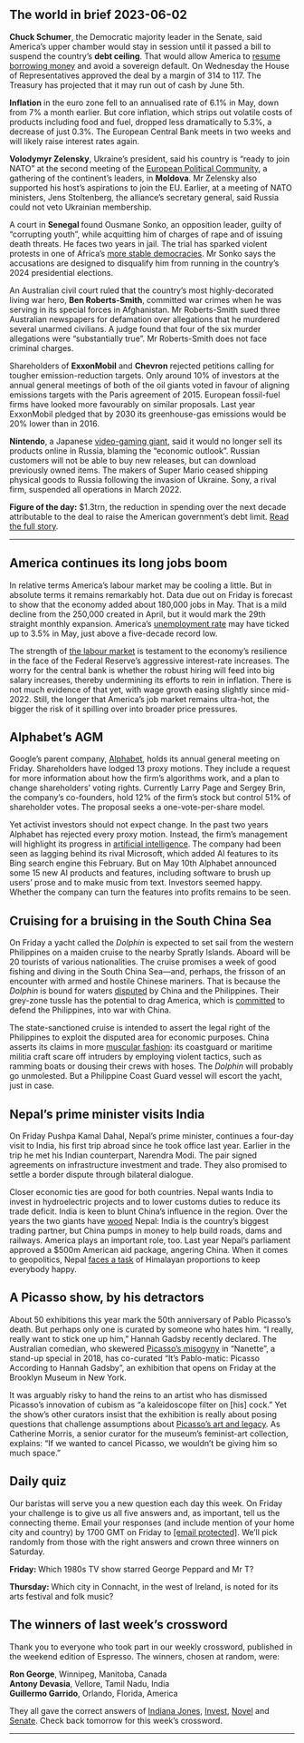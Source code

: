## The world in brief 2023-06-02

<strong>Chuck Schumer</strong>, the Democratic majority leader in the Senate, said America’s upper chamber would stay in session until it passed a bill to suspend the country’s <strong>debt ceiling</strong>. That would allow America to [resume borrowing money](https://https://www.https://www.economist.com/united-states/2023/06/01/america-avoids-financial-armageddon-but-stays-in-fiscal-hell) and avoid a sovereign default. On Wednesday the House of Representatives approved the deal by a margin of 314 to 117. The Treasury has projected that it may run out of cash by June 5th. 

<strong>Inflation</strong> in the euro zone fell to an annualised rate of 6.1% in May, down from 7% a month earlier. But core inflation, which strips out volatile costs of products including food and fuel, dropped less dramatically to 5.3%, a decrease of just 0.3%. The European Central Bank meets in two weeks and will likely raise interest rates again.

<strong>Volodymyr Zelensky</strong>, Ukraine’s president, said his country is “ready to join NATO” at the second meeting of the [European Political Community](https://https://www.https://www.economist.com/europe/2022/10/06/meet-the-brand-new-european-political-community), a gathering of the continent’s leaders, in <strong>Moldova</strong>. Mr Zelensky also supported his host’s aspirations to join the EU. Earlier, at a meeting of NATO ministers, Jens Stoltenberg, the alliance’s secretary general, said Russia could not veto Ukrainian membership. 

A court in <strong>Senegal </strong>found Ousmane Sonko, an opposition leader, guilty of “corrupting youth”, while acquitting him of charges of rape and of issuing death threats. He faces two years in jail. The trial has sparked violent protests in one of Africa’s [more stable democracies](https://https://www.https://www.economist.com/graphic-detail/2023/04/03/the-state-of-democracy-in-africa-and-the-middle-east). Mr Sonko says the accusations are designed to disqualify him from running in the country’s 2024 presidential elections. 

An Australian civil court ruled that the country’s most highly-decorated living war hero, <strong>Ben Roberts-Smith</strong>, committed war crimes when he was serving in its special forces in Afghanistan. Mr Roberts-Smith sued three Australian newspapers for defamation over allegations that he murdered several unarmed civilians. A judge found that four of the six murder allegations were “substantially true”. Mr Roberts-Smith does not face criminal charges. 

Shareholders of <strong>ExxonMobil</strong> and <strong>Chevron</strong> rejected petitions calling for tougher emission-reduction targets. Only around 10% of investors at the annual general meetings of both of the oil giants voted in favour of aligning emissions targets with the Paris agreement of 2015. European fossil-fuel firms have looked more favourably on similar proposals. Last year ExxonMobil pledged that by 2030 its greenhouse-gas emissions would be 20% lower than in 2016.

<strong>Nintendo</strong>, a Japanese [video-gaming giant](https://https://www.https://www.economist.com/special-report/2023/03/20/video-games-power-and-diplomacy), said it would no longer sell its products online in Russia, blaming the “economic outlook”. Russian customers will not be able to buy new releases, but can download previously owned items. The makers of Super Mario ceased shipping physical goods to Russia following the invasion of Ukraine. Sony, a rival firm, suspended all operations in March 2022. 

<strong>Figure of the day:</strong> $1.3trn, the reduction in spending over the next decade attributable to the deal to raise the American government’s debt limit. [Read the full story](https://https://www.https://www.economist.com/united-states/2023/06/01/america-avoids-financial-armageddon-but-stays-in-fiscal-hell). 

----------

## America continues its long jobs boom

In relative terms America’s labour market may be cooling a little. But in absolute terms it remains remarkably hot. Data due out on Friday is forecast to show that the economy added about 180,000 jobs in May. That is a mild decline from the 250,000 created in April, but it would mark the 29th straight monthly expansion. America’s [unemployment rate](https://https://www.https://www.economist.com/leaders/2023/05/11/joe-biden-is-more-responsible-for-high-inflation-than-for-abundant-jobs) may have ticked up to 3.5% in May, just above a five-decade record low.

The strength of [the labour market](https://https://www.https://www.economist.com/finance-and-economics/2023/03/05/can-the-wests-perplexing-employment-miracle-continue) is testament to the economy’s resilience in the face of the Federal Reserve’s aggressive interest-rate increases. The worry for the central bank is whether the robust hiring will feed into big salary increases, thereby undermining its efforts to rein in inflation. There is not much evidence of that yet, with wage growth easing slightly since mid-2022. Still, the longer that America’s job market remains ultra-hot, the bigger the risk of it spilling over into broader price pressures.

## Alphabet’s AGM

Google’s parent company, [Alphabet](https://https://www.https://www.economist.com/business/2023/02/23/its-time-for-alphabet-to-spin-off-youtube), holds its annual general meeting on Friday. Shareholders have lodged 13 proxy motions. They include a request for more information about how the firm’s algorithms work, and a plan to change shareholders’ voting rights. Currently Larry Page and Sergey Brin, the company’s co-founders, hold 12% of the firm’s stock but control 51% of shareholder votes. The proposal seeks a one-vote-per-share model. 

Yet activist investors should not expect change. In the past two years Alphabet has rejected every proxy motion. Instead, the firm’s management will highlight its progress in [artificial intelligence](https://https://www.https://www.economist.com/business/2023/03/26/big-tech-and-the-pursuit-of-ai-dominance). The company had been seen as lagging behind its rival Microsoft, which added AI features to its Bing search engine this February. But on May 10th Alphabet announced some 15 new AI products and features, including software to brush up users’ prose and to make music from text. Investors seemed happy. Whether the company can turn the features into profits remains to be seen.

## Cruising for a bruising in the South China Sea

On Friday a yacht called the<em> Dolphin</em> is expected to set sail from the western Philippines on a maiden cruise to the nearby Spratly Islands. Aboard will be 20 tourists of various nationalities. The cruise promises a week of good fishing and diving in the South China Sea—and, perhaps, the frisson of an encounter with armed and hostile Chinese mariners. That is because the <em>Dolphin</em> is bound for waters [disputed](https://https://www.https://www.economist.com/asia/2022/01/15/china-does-not-have-it-all-its-way-in-the-south-china-sea) by China and the Philippines. Their grey-zone tussle has the potential to drag America, which is [committed](https://https://www.https://www.economist.com/asia/2023/02/21/the-philippines-proximity-to-taiwan-makes-it-central-to-western-strategy) to defend the Philippines, into war with China.

The state-sanctioned cruise is intended to assert the legal right of the Philippines to exploit the disputed area for economic purposes. China asserts its claims in more [muscular fashion](https://https://www.https://www.economist.com/asia/2018/06/21/china-has-militarised-the-south-china-sea-and-got-away-with-it): its coastguard or maritime militia craft scare off intruders by employing violent tactics, such as ramming boats or dousing their crews with hoses. The <em>Dolphin</em> will probably go unmolested. But a Philippine Coast Guard vessel will escort the yacht, just in case.

## Nepal’s prime minister visits India

On Friday Pushpa Kamal Dahal, Nepal’s prime minister, continues a four-day visit to India, his first trip abroad since he took office last year. Earlier in the trip he met his Indian counterpart, Narendra Modi. The pair signed agreements on infrastructure investment and trade. They also promised to settle a border dispute through bilateral dialogue. 

Closer economic ties are good for both countries. Nepal wants India to invest in hydroelectric projects and to lower customs duties to reduce its trade deficit. India is keen to blunt China’s influence in the region. Over the years the two giants have [wooed](https://https://www.https://www.economist.com/asia/2021/03/20/china-and-india-take-opposite-approaches-to-a-crisis-in-nepal) Nepal: India is the country’s biggest trading partner, but China pumps in money to help build roads, dams and railways. America plays an important role, too. Last year Nepal’s parliament approved a $500m American aid package, angering China. When it comes to geopolitics, Nepal [faces a task](https://https://www.https://www.economist.com/asia/2022/03/12/it-is-getting-harder-for-small-states-to-balance-great-powers) of Himalayan proportions to keep everybody happy.

## A Picasso show, by his detractors

About 50 exhibitions this year mark the 50th anniversary of Pablo Picasso’s death. But perhaps only one is curated by someone who hates him. “I really, really want to stick one up him,” Hannah Gadsby recently declared. The Australian comedian, who skewered [Picasso’s misogyny](https://https://www.https://www.economist.com/culture/2023/04/05/picasso-was-a-genius-and-a-beast-can-the-two-be-separated) in “Nanette”, a stand-up special in 2018, has co-curated “It’s Pablo-matic: Picasso According to Hannah Gadsby”, an exhibition that opens on Friday at the Brooklyn Museum in New York.

It was arguably risky to hand the reins to an artist who has dismissed Picasso’s innovation of cubism as “a kaleidoscope filter on [his] cock.” Yet the show’s other curators insist that the exhibition is really about posing questions that challenge assumptions about [Picasso’s art and legacy](https://https://www.https://www.economist.com/business/2023/03/30/the-market-for-picassos-may-be-about-to-turn). As Catherine Morris, a senior curator for the museum’s feminist-art collection, explains: “If we wanted to cancel Picasso, we wouldn’t be giving him so much space.” 

## Daily quiz

Our baristas will serve you a new question each day this week. On Friday your challenge is to give us all five answers and, as important, tell us the connecting theme. Email your responses (and include mention of your home city and country) by 1700 GMT on Friday to [<span class="__cf_email__" data-cfemail="7627031f0c33050604130505193613151918191b1f05025815191b">[email&#160;protected]</span>](https://mail.google.com/mail/?view=cm&amp;fs=1&amp;tf=1&amp;to=QuizEspresso@https://www.economist.com). We’ll pick randomly from those with the right answers and crown three winners on Saturday.

<strong>Friday: </strong>Which 1980s TV show starred George Peppard and Mr T?

<strong>Thursday: </strong>Which city in Connacht, in the west of Ireland, is noted for its arts festival and folk music?

## The winners of last week’s crossword

Thank you to everyone who took part in our weekly crossword, published in the weekend edition of Espresso. The winners, chosen at random, were: 

<strong>Ron George</strong>, Winnipeg, Manitoba, Canada  
<strong>Antony Devasia</strong>, Vellore, Tamil Nadu, India  
<strong>Guillermo Garrido</strong>, Orlando, Florida, America

They all gave the correct answers of [Indiana Jones](https://https://www.https://www.economist.com/britain/2023/05/21/with-hollywood-on-strike-foreign-shows-enjoy-the-limelight), [Invest](https://https://www.https://www.economist.com/business/2023/05/25/why-activist-investors-are-going-to-have-a-busy-year), [Novel](https://https://www.https://www.economist.com/obituary/2023/05/24/martin-amis-was-the-lurid-chronicler-of-a-whole-generation) and [Senate](https://https://www.https://www.economist.com/leaders/2023/05/25/donald-trump-is-very-likely-to-be-the-republican-nominee). Check back tomorrow for this week’s crossword. 

----------
